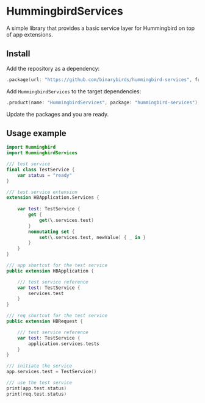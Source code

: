 # HummingbirdServices

A simple library that provides a basic service layer for Hummingbird on top of app extensions.

## Install

Add the repository as a dependency:

```swift
.package(url: "https://github.com/binarybirds/hummingbird-services", from: "1.0.0"),
```

Add `HummingbirdServices` to the target dependencies:

```swift
.product(name: "HummingbirdServices", package: "hummingbird-services"),
```

Update the packages and you are ready.

## Usage example 

```swift
import Hummingbird
import HummingbirdServices

/// test service
final class TestService {
    var status = "ready"
}

/// test service extension
extension HBApplication.Services {
    
    var test: TestService {
        get {
            get(\.services.test)
        }
        nonmutating set {
            set(\.services.test, newValue) { _ in }
        }
    }
}

/// app shortcut for the test service
public extension HBApplication {

    /// test service reference
    var test: TestService {
        services.test
    }
}

/// req shortcut for the test service
public extension HBRequest {

    /// test service reference
    var test: TestService {
        application.services.tests
    }
}

/// initiate the service
app.services.test = TestService()

/// use the test service
print(app.test.status)
print(req.test.status)
```
